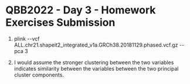 # QBB2022 - Day 3 - Homework Exercises Submission

1. plink --vcf ALL.chr21.shapeit2_integrated_v1a.GRCh38.20181129.phased.vcf.gz --pca 3

2. I would assume the stronger clustering between the two variables indicates similarity between the variables between the two principal cluster components.

